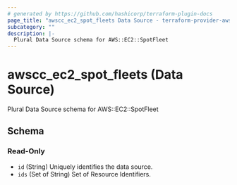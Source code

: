 ```yaml
---
# generated by https://github.com/hashicorp/terraform-plugin-docs
page_title: "awscc_ec2_spot_fleets Data Source - terraform-provider-awscc"
subcategory: ""
description: |-
  Plural Data Source schema for AWS::EC2::SpotFleet
---
```


# awscc_ec2_spot_fleets (Data Source)

Plural Data Source schema for AWS::EC2::SpotFleet



<!-- schema generated by tfplugindocs -->
## Schema

### Read-Only

- `id` (String) Uniquely identifies the data source.
- `ids` (Set of String) Set of Resource Identifiers.



